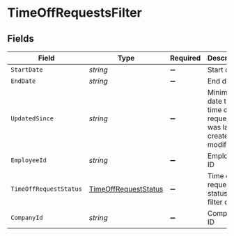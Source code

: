 # TimeOffRequestsFilter


## Fields

| Field                                                                   | Type                                                                    | Required                                                                | Description                                                             | Example                                                                 |
| ----------------------------------------------------------------------- | ----------------------------------------------------------------------- | ----------------------------------------------------------------------- | ----------------------------------------------------------------------- | ----------------------------------------------------------------------- |
| `StartDate`                                                             | *string*                                                                | :heavy_minus_sign:                                                      | Start date                                                              | 2022-04-08                                                              |
| `EndDate`                                                               | *string*                                                                | :heavy_minus_sign:                                                      | End date                                                                | 2022-04-21                                                              |
| `UpdatedSince`                                                          | *string*                                                                | :heavy_minus_sign:                                                      | Minimum date the time off request was last created or modified          | 2020-09-30T07:43:32.000Z                                                |
| `EmployeeId`                                                            | *string*                                                                | :heavy_minus_sign:                                                      | Employee ID                                                             | 1234                                                                    |
| `TimeOffRequestStatus`                                                  | [TimeOffRequestStatus](../../Models/Components/TimeOffRequestStatus.md) | :heavy_minus_sign:                                                      | Time off request status to filter on                                    | requested                                                               |
| `CompanyId`                                                             | *string*                                                                | :heavy_minus_sign:                                                      | Company ID                                                              | 1234                                                                    |